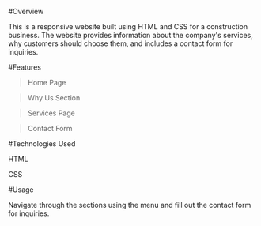 #Overview

This is a responsive website built using HTML and CSS for a construction business. 
The website provides information about the company's services, why customers should choose them, and includes a contact form for inquiries.

#Features

> Home Page

> Why Us Section

> Services Page

> Contact Form

#Technologies Used

HTML

CSS

#Usage

Navigate through the sections using the menu and fill out the contact form for inquiries.
